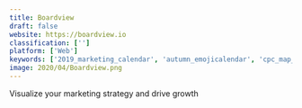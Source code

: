 ```yaml
---
title: Boardview
draft: false 
website: https://boardview.io
classification: ['']
platform: ['Web']
keywords: ['2019_marketing_calendar', 'autumn_emojicalendar', 'cpc_map_by_semrush', 'calendify_by_beans', 'campaigns_by_dashly', 'content_idea_generator', 'emojicalendar_by_planable', 'event_calendar_app', 'landingi', 'leadza', 'marketing_directory', 'planitpdq', 'quicksixty', 'quoter_by_doz', 'shape.io']
image: 2020/04/Boardview.png
---
```

Visualize your marketing strategy and drive growth